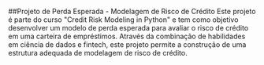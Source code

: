 ##Projeto de Perda Esperada - Modelagem de Risco de Crédito
Este projeto é parte do curso "Credit Risk Modeling in Python" e tem como objetivo desenvolver um modelo de perda esperada
para avaliar o risco de crédito em uma carteira de empréstimos. Através da combinação de habilidades em ciência de dados e fintech, 
este projeto permite a construção de uma estrutura adequada de modelagem de risco de crédito.
